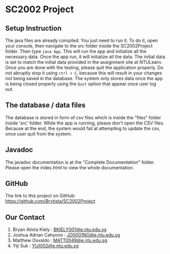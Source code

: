 # SC2002 Project

## Setup Instruction

The java files are already compiled. You just need to run it. To do it, open your console, then navigate to the src folder inside the SC2002Project folder. Then type `java App`. This will run the app and initialize all the necessary data. Once the app run, it will initialize all the data. The initial data is set to match the initial data provided in the assignment site at NTULearn. Once you are done with the testing, please quit the application properly. Do not abruptly stop it using `ctrl + C`, because this will result in your changes not being saved in the database. The system only stores data once the app is being closed properly using the `Quit` option that appear once user log out. 

## The database / data files
The database is stored in form of csv files which is inside the "files" folder inside 'src' folder. While the app is running, please don't open the CSV files. Because at the end, the system would fail at attempting to update the csv, once user quit from the system. 

## Javadoc

The javadoc documentation is at the "Complete Documentation" folder. Please open the index.html to view the whole documentation. 

## GitHub
The link to this project on GitHub: https://github.com/Brytista/SC2002Project

## Our Contact 

1. Bryan Atista Kiely : BKIELY001@e.ntu.edu.sg
2. Joshua Adrian Cahyono : JO0001NO@e.ntu.edu.sg
3. Matthew Osvaldo : MATT0049@e.ntu.edu.sg
4. Yiji Suk : YIJI002@e.ntu.edu.sg
